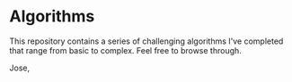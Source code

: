 # Algorithms

This repository contains a series of challenging algorithms I've completed that range from basic to complex. 
Feel free to browse through. 


Jose, 
